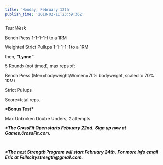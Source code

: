 ```yaml
---
title: 'Monday, February 12th'
publish_time: '2018-02-11T23:59:36Z'
---
```


*Test Week*

Bench Press 1-1-1-1-1 to a 1RM

Weighted Strict Pullups 1-1-1-1-1 to a 1RM

then, **"Lynne"**

5 Rounds (not timed), max reps of:

Bench Press (Men=bodyweight/Women=70% bodyweight, scaled to 70% 1RM)

Strict Pullups

Score=total reps.

**\*Bonus Test\***

Max Unbroken Double Unders, 2 attempts

***\*The CrossFit Open starts February 22nd.  Sign up now at
Games.CrossFit.com.***

 

***\*The next Strength Program will start February 24th.  For more info
email Eric at Fallscitystrength\@gmail.com.***
